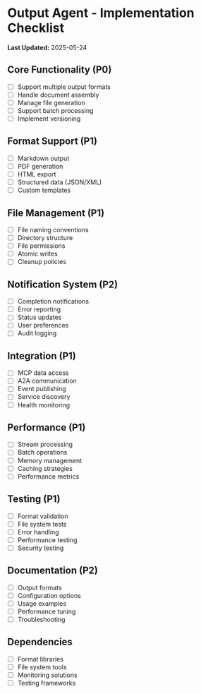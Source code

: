 # Output Agent - Implementation Checklist

**Last Updated:** 2025-05-24

## Core Functionality (P0)

- [ ] Support multiple output formats
- [ ] Handle document assembly
- [ ] Manage file generation
- [ ] Support batch processing
- [ ] Implement versioning

## Format Support (P1)

- [ ] Markdown output
- [ ] PDF generation
- [ ] HTML export
- [ ] Structured data (JSON/XML)
- [ ] Custom templates

## File Management (P1)

- [ ] File naming conventions
- [ ] Directory structure
- [ ] File permissions
- [ ] Atomic writes
- [ ] Cleanup policies

## Notification System (P2)

- [ ] Completion notifications
- [ ] Error reporting
- [ ] Status updates
- [ ] User preferences
- [ ] Audit logging

## Integration (P1)

- [ ] MCP data access
- [ ] A2A communication
- [ ] Event publishing
- [ ] Service discovery
- [ ] Health monitoring

## Performance (P1)

- [ ] Stream processing
- [ ] Batch operations
- [ ] Memory management
- [ ] Caching strategies
- [ ] Performance metrics

## Testing (P1)

- [ ] Format validation
- [ ] File system tests
- [ ] Error handling
- [ ] Performance testing
- [ ] Security testing

## Documentation (P2)

- [ ] Output formats
- [ ] Configuration options
- [ ] Usage examples
- [ ] Performance tuning
- [ ] Troubleshooting

## Dependencies

- [ ] Format libraries
- [ ] File system tools
- [ ] Monitoring solutions
- [ ] Testing frameworks
